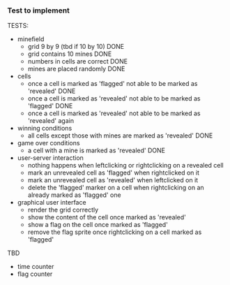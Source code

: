 
### Test to implement
TESTS:
- minefield
  - grid 9 by 9 (tbd if 10 by 10) DONE         
  - grid contains 10 mines DONE
  - numbers in cells are correct DONE
  - mines are placed randomly DONE
- cells
  - once a cell is marked as 'flagged' not able to be marked as 'revealed' DONE
  - once a cell is marked as 'revealed' not able to be marked as 'flagged' DONE
  - once a cell is marked as 'revealed' not able to be marked as 'revealed' again 
- winning conditions
  - all cells except those with mines are marked as 'revealed' DONE
- game over conditions 
  - a cell with a mine is marked as 'revealed' DONE
- user-server interaction
  - nothing happens when leftclicking or rightclicking on a revealed cell
  - mark an unrevealed cell as 'flagged' when rightclicked on it
  - mark an unrevealed cell as 'revealed' when leftclicked on it
  - delete the 'flagged' marker on a cell when rightclicking on an already marked as 'flagged' one
- graphical user interface 
  - render the grid correctly 
  - show the content of the cell once marked as 'revealed'
  - show a flag on the cell once marked as 'flagged'
  - remove the flag sprite once rightclicking on a cell marked as 'flagged'

TBD
- time counter
- flag counter 
  
